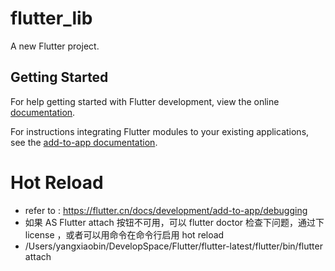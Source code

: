 # flutter_lib

A new Flutter project.

## Getting Started

For help getting started with Flutter development, view the online
[documentation](https://flutter.dev/).

For instructions integrating Flutter modules to your existing applications,
see the [add-to-app documentation](https://flutter.dev/docs/development/add-to-app).


# Hot Reload
- refer to : https://flutter.cn/docs/development/add-to-app/debugging
- 如果 AS Flutter attach 按钮不可用，可以 flutter doctor 检查下问题，通过下 license ，或者可以用命令在命令行启用 hot reload
- /Users/yangxiaobin/DevelopSpace/Flutter/flutter-latest/flutter/bin/flutter attach